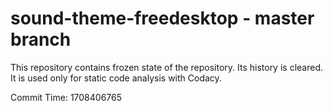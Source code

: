 # sound-theme-freedesktop - master branch

This repository contains frozen state of the repository.
Its history is cleared. It is used only for static code
analysis with Codacy.

Commit Time: 1708406765